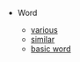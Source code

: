 * Word

  * [various](English/word/various)
  * [similar](English/word/similar)
  * [basic word](English/word/basicWord)
  